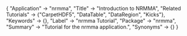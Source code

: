 {
 "Application" -> "nrmma",
 "Title" -> "Introduction to NRMMA",
 "Related Tutorials" -> {"CarpetHDF5", "DataTable", "DataRegion", "Kicks"},
 "Keywords" -> {},
 "Label" -> "nrmma Tutorial",
 "Package" -> "nrmma",
 "Summary" -> "Tutorial for the nrmma application.",
 "Synonyms" -> {}
 }
